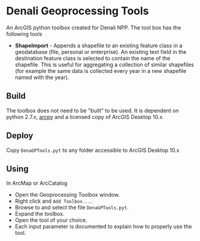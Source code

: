 # Denali Geoprocessing Tools

An ArcGIS python toolbox created for Denali NPP.
The tool box has the following tools

* **ShapeImport** - Appends a shapefile to an existing
feature class in a geodatabase
(file, personal or enterprise). An existing text field
in the destination feature class is selected to contain
the name of the shapefile.  This is useful for aggregating
a collection of similar shapefiles (for example the same
data is collected every year in a new shapefile named with
the year).

## Build

The toolbox does not need to be "built" to be used.
It is dependent on python 2.7.x,
[arcpy](https://desktop.arcgis.com/en/arcmap/latest/analyze/arcpy/what-is-arcpy-.htm)
and a licensed copy of ArcGIS Desktop 10.x.

## Deploy

Copy `DenaGPTools.pyt` to any folder accessible to
ArcGIS Desktop 10.x

## Using

In ArcMap or ArcCatalog

* Open the Geoprocessing Toolbox window.
* Right click and `Add Toolbox...`.
* Browse to and select the file `DenaGPTools.pyt`.
* Expand the toolbox.
* Open the tool of your choice.
* Each input parameter is documented to explain how
  to properly use the tool.
